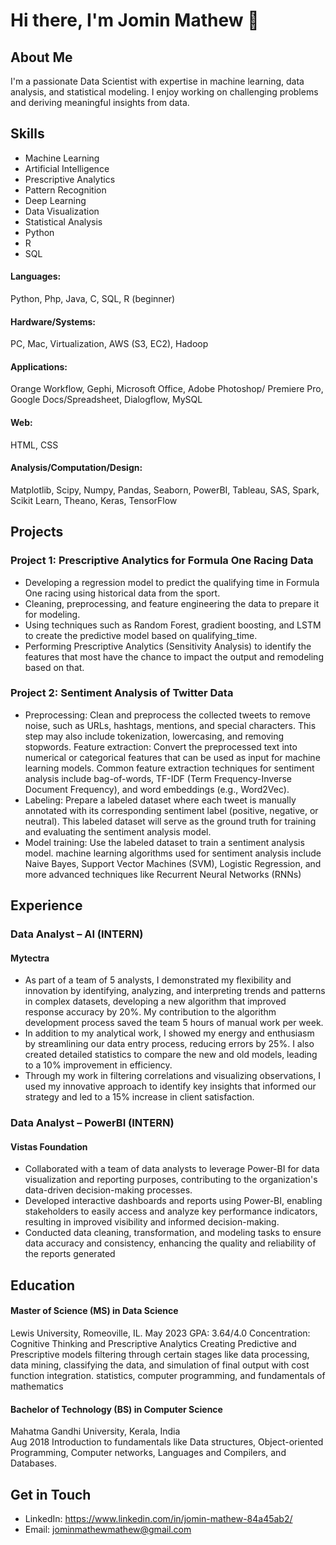 # Hi there, I'm Jomin Mathew 👋

## About Me
I'm a passionate Data Scientist with expertise in machine learning, data analysis, and statistical modeling. I enjoy working on challenging problems and deriving meaningful insights from data.

## Skills
- Machine Learning
- Artificial Intelligence
- Prescriptive Analytics
- Pattern Recognition 
- Deep Learning
- Data Visualization
- Statistical Analysis
- Python
- R
- SQL

#### Languages: 
Python, Php, Java, C, SQL, R (beginner)
#### Hardware/Systems: 
PC, Mac, Virtualization, AWS (S3, EC2), Hadoop
#### Applications: 
Orange Workflow, Gephi, Microsoft Office, Adobe Photoshop/ 
Premiere Pro, Google Docs/Spreadsheet, Dialogflow, MySQL
#### Web: 
HTML, CSS
#### Analysis/Computation/Design:
Matplotlib, Scipy, Numpy, Pandas, Seaborn, PowerBI, Tableau, SAS, Spark, Scikit Learn, Theano, Keras, TensorFlow                                                                   


## Projects
### Project 1: Prescriptive Analytics for Formula One Racing Data
-	Developing a regression model to predict the qualifying time in Formula One racing using historical data from the sport. 
-	Cleaning, preprocessing, and feature engineering the data to prepare it for modeling. 
-	Using techniques such as Random Forest, gradient boosting, and LSTM to create the predictive model based on qualifying_time. 
-	Performing Prescriptive Analytics (Sensitivity Analysis) to identify the features that most have the chance to impact the output and remodeling based on that.

### Project 2: Sentiment Analysis of Twitter Data
- Preprocessing: Clean and preprocess the collected tweets to remove noise, such as URLs, hashtags, mentions, and special characters. This step may also include tokenization, lowercasing, and removing stopwords.
Feature extraction: Convert the preprocessed text into numerical or categorical features that can be used as input for machine learning models. Common feature extraction techniques for sentiment analysis include bag-of-words, TF-IDF (Term Frequency-Inverse Document Frequency), and word embeddings (e.g., Word2Vec).
- Labeling: Prepare a labeled dataset where each tweet is manually annotated with its corresponding sentiment label (positive, negative, or neutral). This labeled dataset will serve as the ground truth for training and evaluating the sentiment analysis model.
- Model training: Use the labeled dataset to train a sentiment analysis model. machine learning algorithms used for sentiment analysis include Naive Bayes, Support Vector Machines (SVM), Logistic Regression, and more advanced techniques like Recurrent Neural Networks (RNNs)

## Experience
### Data Analyst – AI (INTERN)
#### Mytectra
-	As part of a team of 5 analysts, I demonstrated my flexibility and innovation by identifying, analyzing, and interpreting trends and patterns in complex datasets, developing a new algorithm that improved response accuracy by 20%. My contribution to the algorithm development process saved the team 5 hours of manual work per week.
-	In addition to my analytical work, I showed my energy and enthusiasm by streamlining our data entry process, reducing errors by 25%. I also created detailed statistics to compare the new and old models, leading to a 10% improvement in efficiency.
-	Through my work in filtering correlations and visualizing observations, I used my innovative approach to identify key insights that informed our strategy and led to a 15% increase in client satisfaction.

### Data Analyst – PowerBI (INTERN)
#### Vistas Foundation 
- Collaborated with a team of data analysts to leverage Power-BI for data visualization and reporting purposes, contributing to the organization's data-driven decision-making processes. 
- Developed interactive dashboards and reports using Power-BI, enabling stakeholders to easily access and analyze key performance indicators, resulting in improved visibility and informed decision-making. 
- Conducted data cleaning, transformation, and modeling tasks to ensure data accuracy and consistency, enhancing the quality and reliability of the reports generated


## Education
#### Master of Science (MS) in Data Science                                    
Lewis University, Romeoville, IL.
May 2023
GPA: 3.64/4.0
Concentration: Cognitive Thinking and Prescriptive Analytics
Creating Predictive and Prescriptive models filtering through certain stages like data processing, data mining, classifying the data, and simulation of final output with cost function integration. statistics, computer programming, and fundamentals of mathematics

#### Bachelor of Technology (BS) in Computer Science                           
Mahatma Gandhi University, Kerala, India  
Aug 2018
Introduction to fundamentals like Data structures, Object-oriented Programming, Computer networks, Languages and Compilers, and Databases. 


## Get in Touch
- LinkedIn: https://www.linkedin.com/in/jomin-mathew-84a45ab2/
- Email: jominmathewmathew@gmail.com 
